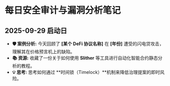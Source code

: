 # 每日安全审计与漏洞分析笔记

## 2025-09-29 启动日

* **🛡️ 案例分析:** 今天回顾了 **[某个 DeFi 协议名称]** 在 **[年份]** 遭受的闪电贷攻击，理解其在价格预言机上的缺陷。
* **📚 资源:** 收藏了一份关于如何使用 **Slither** 等工具进行自动化智能合约静态分析的教程。
* **💡 思考:** 思考如何通过 **时间锁（Timelock）**机制来降低治理提案的即时风险。
